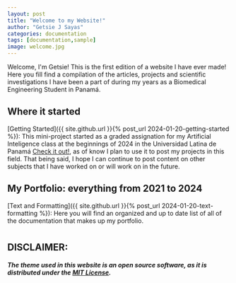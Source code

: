 ```yaml
---
layout: post
title: "Welcome to my Website!"
author: "Getsie J Sayas"
categories: documentation
tags: [documentation,sample]
image: welcome.jpg
---
```


Welcome, I'm Getsie! 
This is the first edition of a website I have ever made! Here you fill find a compilation of the articles, projects and scientific investigations I have been a part of during my years as a Biomedical Engineering Student in Panamá. 

## Where it started

[Getting Started]({{ site.github.url }}{% post_url 2024-01-20-getting-started %}): This mini-project started as a graded assignation for my Artificial Inteligence class at the beginnings of 2024 in the Universidad Latina de Panamá [Check it out!](https://www.ulatina.edu.pa/), as of know I plan to use it to post my projects in this field. That being said, I hope I can continue to post content on other subjects that I have worked on or will work on in the future. 


## My Portfolio: everything from 2021 to 2024

[Text and Formatting]({{ site.github.url }}{% post_url 2024-01-20-text-formatting %}): Here you will find an organized and up to date list of all of the documentation that makes up my portfolio.


#
## DISCLAIMER:
##### The theme used in this website is an open source software, as it is distributed under the [MIT License](http://choosealicense.com/licenses/mit/).
